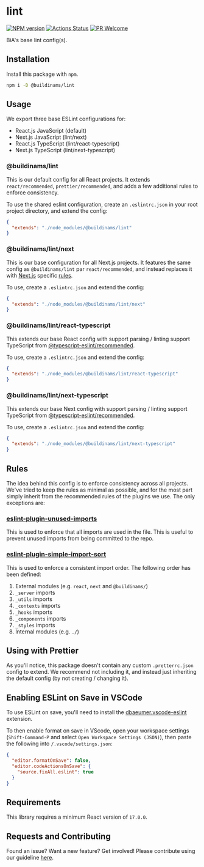 # lint

[![NPM version][npm-image]][npm-url]
[![Actions Status][ci-image]][ci-url]
[![PR Welcome][npm-downloads-image]][npm-downloads-url]

BiA's base lint config(s).

## Installation

Install this package with `npm`.

```bash
npm i -D @buildinams/lint
```

## Usage

We export three base ESLint configurations for:

- React.js JavaScript (default)
- Next.js JavaScript (lint/next)
- React.js TypeScript (lint/react-typescript)
- Next.js TypeScript (lint/next-typescript)

### @buildinams/lint

This is our default config for all React projects. It extends `react/recommended`, `prettier/recommended`, and adds a few additional rules to enforce consistency.

To use the shared eslint configuration, create an `.eslintrc.json` in your root project directory, and extend the config:

```json
{
  "extends": "./node_modules/@buildinams/lint"
}
```

### @buildinams/lint/next

This is our base configuration for all Next.js projects. It features the same config as `@buildinams/lint` par `react/recommended`, and instead replaces it with [Next.js](https://nextjs.org/) specific [rules](https://nextjs.org/docs/basic-features/eslint#eslint-plugin).

To use, create a `.eslintrc.json` and extend the config:

```json
{
  "extends": "./node_modules/@buildinams/lint/next"
}
```

### @buildinams/lint/react-typescript

This extends our base React config with support parsing / linting support TypeScript from [@typescript-eslint/recommended](https://typescript-eslint.io/linting/configs/#recommended).

To use, create a `.eslintrc.json` and extend the config:

```json
{
  "extends": "./node_modules/@buildinams/lint/react-typescript"
}
```

### @buildinams/lint/next-typescript

This extends our base Next config with support parsing / linting support TypeScript from [@typescript-eslint/recommended](https://typescript-eslint.io/linting/configs/#recommended).

To use, create a `.eslintrc.json` and extend the config:

```json
{
  "extends": "./node_modules/@buildinams/lint/next-typescript"
}
```

## Rules

The idea behind this config is to enforce consistency across all projects. We've tried to keep the rules as minimal as possible, and for the most part simply inherit from the recommended rules of the plugins we use. The only exceptions are:

### [eslint-plugin-unused-imports](https://www.npmjs.com/package/eslint-plugin-unused-imports)

This is used to enforce that all imports are used in the file. This is useful to prevent unused imports from being committed to the repo.

### [eslint-plugin-simple-import-sort](https://www.npmjs.com/package/eslint-plugin-simple-import-sort)

This is used to enforce a consistent import order. The following order has been defined:

1. External modules (e.g. `react`, `next` and `@buildinams/`)
2. `_server` imports
3. `_utils` imports
4. `_contexts` imports
5. `_hooks` imports
6. `_components` imports
7. `_styles` imports
8. Internal modules (e.g. `./`)

## Using with Prettier

As you'll notice, this package doesn't contain any custom `.pretterrc.json` config to extend. We recommend not including it, and instead just inheriting the default config (by not creating / changing it).

## Enabling ESLint on Save in VSCode

To use ESLint on save, you'll need to install the [dbaeumer.vscode-eslint](https://marketplace.visualstudio.com/items?itemName=dbaeumer.vscode-eslint) extension.

To then enable format on save in VScode, open your workspace settings (`Shift-Command-P` and select `Open Workspace Settings (JSON)`), then paste the following into `/.vscode/settings.json`:

```json
{
  "editor.formatOnSave": false,
  "editor.codeActionsOnSave": {
    "source.fixAll.eslint": true
  }
}
```

## Requirements

This library requires a minimum React version of `17.0.0`.

## Requests and Contributing

Found an issue? Want a new feature? Get involved! Please contribute using our guideline [here](https://github.com/buildinamsterdam/lint/blob/main/CONTRIBUTING.md).

[npm-image]: https://img.shields.io/npm/v/@buildinams/lint.svg?style=flat-square&logo=react
[npm-url]: https://npmjs.org/package/@buildinams/lint
[ci-image]: https://github.com/buildinamsterdam/lint/actions/workflows/test.yml/badge.svg
[ci-url]: https://github.com/buildinamsterdam/lint/actions
[npm-downloads-image]: https://img.shields.io/npm/dm/@buildinams/lint.svg
[npm-downloads-url]: https://npmcharts.com/compare/@buildinams/lint?minimal=true
